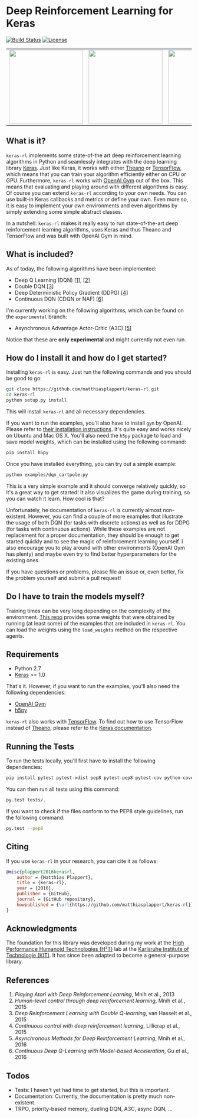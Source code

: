 # Deep Reinforcement Learning for Keras
[![Build Status](https://api.travis-ci.org/matthiasplappert/keras-rl.svg?branch=master)](https://travis-ci.org/matthiasplappert/keras-rl)
[![License](https://img.shields.io/github/license/mashape/apistatus.svg?maxAge=2592000)](https://github.com/matthiasplappert/keras-rl/blob/master/LICENSE)

<table>
  <tr>
    <td><img src="/assets/breakout.gif?raw=true" width="200"></td>
    <td><img src="/assets/cartpole.gif?raw=true" width="200"></td>
    <td><img src="/assets/pendulum.gif?raw=true" width="200"></td>
  </tr>
</table>

## What is it?
`keras-rl` implements some state-of-the art deep reinforcement learning algorithms in Python and seamlessly integrates with the deep learning library [Keras](http://keras.io). Just like Keras, it works with either [Theano](http://deeplearning.net/software/theano/) or [TensorFlow](https://www.tensorflow.org/), which means that you can train your algorithm efficiently either on CPU or GPU.
Furthermore, `keras-rl` works with [OpenAI Gym](https://gym.openai.com/) out of the box. This means that evaluating and playing around with different algorithms is easy.
Of course you can extend `keras-rl` according to your own needs. You can use built-in Keras callbacks and metrics or define your own.
Even more so, it is easy to implement your own environments and even algorithms by simply extending some simple abstract classes.

In a nutshell: `keras-rl` makes it really easy to run state-of-the-art deep reinforcement learning algorithms, uses Keras and thus Theano and TensorFlow and was built with OpenAI Gym in mind.

## What is included?
As of today, the following algorithms have been implemented:

- Deep Q Learning (DQN) [[1]](http://arxiv.org/abs/1312.5602), [[2]](http://home.uchicago.edu/~arij/journalclub/papers/2015_Mnih_et_al.pdf)
- Double DQN [[3]](http://arxiv.org/abs/1509.06461)
- Deep Deterministic Policy Gradient (DDPG) [[4]](http://arxiv.org/abs/1509.02971)
- Continuous DQN (CDQN or NAF) [[6]](http://arxiv.org/abs/1603.00748)

I'm currently working on the following algorithms, which can be found on the `experimental` branch:

- Asynchronous Advantage Actor-Critic (A3C) [[5]](http://arxiv.org/abs/1602.01783)

Notice that these are **only experimental** and might currently not even run.

## How do I install it and how do I get started?
Installing `keras-rl` is easy. Just run the following commands and you should be good to go:
```bash
git clone https://github.com/matthiasplappert/keras-rl.git
cd keras-rl
python setup.py install
```
This will install `keras-rl` and all necessary dependencies.

If you want to run the examples, you'll also have to install `gym` by OpenAI.
Please refer to [their installation instructions](https://github.com/openai/gym#installation).
It's quite easy and works nicely on Ubuntu and Mac OS X.
You'll also need the `h5py` package to load and save model weights, which can be installed using
the following command:
```bash
pip install h5py
```

Once you have installed everything, you can try out a simple example:
```bash
python examples/dqn_cartpole.py
```
This is a very simple example and it should converge relatively quickly, so it's a great way to get started!
It also visualizes the game during training, so you can watch it learn. How cool is that?

Unfortunately, he documentation of `keras-rl` is currently almost non-existent.
However, you can find a couple of more examples that illustrate the usage of both DQN (for tasks with discrete actions) as well as for DDPG (for tasks with continuous actions).
While these examples are not replacement for a proper documentation, they should be enough to get started quickly and to see the magic of reinforcement learning yourself.
I also encourage you to play around with other environments (OpenAI Gym has plenty) and maybe even try to find better hyperparameters for the existing ones.

If you have questions or problems, please file an issue or, even better, fix the problem yourself and submit a pull request!

## Do I have to train the models myself?
Training times can be very long depending on the complexity of the environment.
[This repo](https://github.com/matthiasplappert/keras-rl-weights) provides some weights that were obtained by running (at least some) of the examples that are included in `keras-rl`.
You can load the weights using the `load_weights` method on the respective agents.

## Requirements
- Python 2.7
- [Keras](http://keras.io) >= 1.0

That's it. However, if you want to run the examples, you'll also need the following dependencies:
- [OpenAI Gym](https://github.com/openai/gym)
- [h5py](https://pypi.python.org/pypi/h5py)

`keras-rl` also works with [TensorFlow](https://www.tensorflow.org/). To find out how to use TensorFlow instead of [Theano](http://deeplearning.net/software/theano/), please refer to the [Keras documentation](http://keras.io/#switching-from-theano-to-tensorflow).

## Running the Tests
To run the tests locally, you'll first have to install the following dependencies:
```bash
pip install pytest pytest-xdist pep8 pytest-pep8 pytest-cov python-coveralls
```
You can then run all tests using this command:
```bash
py.test tests/.
```
If you want to check if the files conform to the PEP8 style guidelines, run the following command:
```bash
py.test --pep8
```

## Citing
If you use `keras-rl` in your research, you can cite it as follows:
```bibtex
@misc{plappert2016kerasrl,
    author = {Matthias Plappert},
    title = {keras-rl},
    year = {2016},
    publisher = {GitHub},
    journal = {GitHub repository},
    howpublished = {\url{https://github.com/matthiasplappert/keras-rl}},
}
```

## Acknowledgments
The foundation for this library was developed during my work at the [High Performance Humanoid Technologies (H²T)](https://h2t.anthropomatik.kit.edu/) lab at the [Karlsruhe Institute of Technologie (KIT)](https://kit.edu).
It has since been adapted to become a general-purpose library.

## References
1. *Playing Atari with Deep Reinforcement Learning*, Mnih et al., 2013
2. *Human-level control through deep reinforcement learning*, Mnih et al., 2015
3. *Deep Reinforcement Learning with Double Q-learning*, van Hasselt et al., 2015
4. *Continuous control with deep reinforcement learning*, Lillicrap et al., 2015
5. *Asynchronous Methods for Deep Reinforcement Learning*, Mnih et al., 2016
6. *Continuous Deep Q-Learning with Model-based Acceleration*, Gu et al., 2016

## Todos
- Tests: I haven't yet had time to get started, but this is important.
- Documentation: Currently, the documentation is pretty much non-existent.
- TRPO, priority-based memory, dueling DQN, A3C, async DQN, ...
